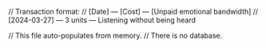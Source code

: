 // Transaction format:
// [Date] — [Cost] — [Unpaid emotional bandwidth]
// [2024-03-27] — 3 units — Listening without being heard

// This file auto-populates from memory.
// There is no database.
